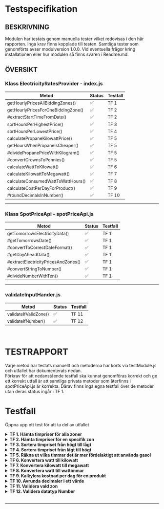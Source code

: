 # Testspecifikation
## **BESKRIVNING**
Modulen har testats genom manuella tester vilket redovisas i den här rapporten. Inga krav finns kopplade till testen. Samtliga tester som genomförts avser modulversion 1.0.0. Vid eventuella frågor kring installationen eller hur modulen så finns svaren i Readme.md.

## **ÖVERSIKT**

### **Klass ElectricityRatesProvider - index.js**
| Metod | Status | Testfall |
| ----------- | ----------- | ----------- |
| getHourlyPricesAllBiddingZones() | ✅ | TF 1 |
| getHourlyPricesForOneBiddingZone() | ✅ | TF 2 |
| #extractStartTimeFromDate() | ✅ | TF 2 |
| sortHoursPerHighestPrice() | ✅ | TF 3 |
| sortHoursPerLowestPrice() | ✅ | TF 4 |
| calculatePropaneKilowattPrice() | ✅ | TF 5 |
| getHoursWhenPropaneIsCheaper() | ✅ | TF 5 |
| #dividePropanePriceWithKilogram() | ✅ | TF 5 |
| #convertCrownsToPennies() | ✅ | TF 5 |
| calculateWattToKilowatt() | ✅ | TF 6 |
| calculateKilowattToMegawatt() | ✅ | TF 7 |
| calculateConsumedWattToWattHours() | ✅ | TF 8 |
| calculateCostPerDayForProduct() | ✅ | TF 9 |
| #roundDecimalsInNumber() | ✅ | TF 10 |

---

### **Klass SpotPriceApi - spotPriceApi.js**
| Metod | Status | Testfall |
| ----------- | ----------- | ----------- |
| getTomorrowsElectricityData() | ✅ | TF 1 |
| #getTomorrowsDate() | ✅ | TF 1 |
| #convertToCorrectDateFormat() | ✅ | TF 1 |
| #getDayAheadData() | ✅ | TF 1 |
| #extractElectricityPricesAndZones() | ✅ | TF 1 |
| #convertStringToNumber() | ✅ | TF 1
| #divideNumberWithTen() | ✅ | TF 1

---

### **validateInputHander.js**
| Metod | Status | Testfall |
| ----------- | ----------- | ----------- |
| validateIfValidZone() | ✅ | TF 11 |
| validateIfNumber() | ✅ | TF 12 |

<br>

# **TESTRAPPORT**
Varje metod har testats manuellt och metoderna har körts via testModule.js och utfallet har dokumenterats nedan. <br>
Förkrav för att nedanstående testfall ska kunnat genomföras korrekt och ge ett korrekt utfall är att samtliga privata metoder som återfinns i spotPriceApi.js är korrekta. Därav finns inga egna testfall över de metoder utan deras status ingår i TF 1.

# Testfall
Öppna upp ett test för att ta del av utfallet
<details>
<summary>
<b>TF 1. Hämta timpriser för alla zoner</b>
</summary>
<br>
<b>TESTADE SCENARION, TOTAL 2 ST.</b>
<br>

1) Morgondagens timpriser för alla zoner kan hämtas efter kl 13 dagen innan. Del av utfall: <br>

![Testutfall](./images/spotPricesZones.png)

<br>
2) Hämtas morgondagens timpriser innan kl 13 dagen innan så sätts priset till 0. Del av utfall:<br>

![Testutfall](./images/AllZonesPriceZero.png)

---

</details>
<details>
<summary>
<b>TF 2. Hämta timpriser för en specifik zon</b>
</summary>
<br>
<b>TESTADE SCENARION, TOTAL 2 ST.</b>
<br>
1) Morgondagens timpriser för en specifik zon kan hämtas efter kl 13 dagen innan. Klockslaget ska även vara extraherat ur datumet och presenteras för användaren. <br>

![Testutfall](./images/spotPricesOneZone.png)
<br>
2. Hämtas morgondagens timpriser innan kl 13 dagen innan så sätts priset till 0. Bilden visar ett utdrag av utfallet.<br>

![Testutfall](./images/OneZonePriceZero.png)

---
</details>
<details>
<summary>
<b>TF 3. Sortera timpriset från högt till lågt</b>
</summary>
<br>
<b>TESTADE SCENARION, TOTAL 1 ST.</b>
<br>
1) Efter att morgondagens timpriser har hämtats så kan en specifik zon sorteras från högsta pris till lägsta. Utfall:<br>

![Testutfall](./images/SortHighest.png)

---
</details>
<details>
<summary>
<b>TF 4. Sortera timpriset från lågt till högt</b>
</summary>
<br>
<b>TESTADE SCENARION, TOTAL 1 ST.</b>
<br>
1) Efter att morgondagens timpriser har hämtats så kan en specifik zon sorteras från lägsta pris till högsta. Utfall:<br>

![Testutfall](./images/SortLowest.png)

---
</details>
<details>
<summary>
<b>TF 5. Räkna ut vilka timmar det är mer fördelaktigt att använda gasol</b>
</summary>
<br>
<b>TESTADE SCENARION, TOTAL 2 ST.</b>
<br>
1) Först räknas gasolens kilowattpris fram. Detta fås fram genom att ta gasolpriset delat på x-antal kg gasol vilket då ger ett kilopris. 
Ett kg gasol genererar 12.8 kwh och genom att ta det framräknade kilopriset delat på 12.8 så får vi fram priset per kilowatt. Priset omvandlas sedan till svenska ören. I testet sätts gasolpriset till 225:- och vikten till 11 kg. Detta ger ett kilowattpris, i ören, på 159.8. <br><br>

Kilopriset uträknat<br>
![Testutfall](./images/DividedPriceWithKg.png)<br>
Omvandlar kronor till ören.<br>
![Testutfall](./images/CrownsToPennies.png)<br>
Beräknat kilowatt pris<br>
![Testutfall](./images/PropanePricePerKwh.png)

2) Vidare används ovanstående kilowattpris till att jämföra under vilka timmar i en specifik zon det är mest fördelaktigt att använda gasol jämfört mot elektricitet. De timmar då elpriset per kilowatt är högre än gasolens pris per kilwatt filtreras ut och presenteras.

![Testutfall](./images/HoursPropaneIsCheaper.png)

---
</details>
<details>
<summary>
<b>TF 6. Konvertera watt till kilowatt</b>
</summary>
<br>
<b>TESTADE SCENARION, TOTAL 1 ST.</b>
<br>
1) För att konvertera watt till kilowatt så används formeln P(kW) = P(W) / 1000. Således så ska värdet 100 som skickas in till metoden resultera i värdet 0.1. 
Utfall:

![Testutfall](./images/wattToKilowatt.png)
</details>
<details>
<summary>
<b>TF 7. Konvertera kilowatt till megawatt</b>
</summary>
<br>
<b>TESTADE SCENARION, TOTAL 1 ST.</b>
<br>
1) För att konvertera kilowatt till megawatt så används formeln P(MW) = P(kW) / 1000. Således så ska värdet 5 som skickas in till metoden resultera i värdet 0.005. 
Utfall:

![Testutfall](./images/kilowattToMegawatt.png)
</details>
<details>
<summary>
<b>TF 8. Konvertera watt till wattimmar</b>
</summary>
<br>
<b>TESTADE SCENARION, TOTAL 1 ST.</b>
<br>
1) För att konvertera watt till wattimmar så används formeln W X h = Wh. Således så ska värdet (100, 24) som skickas in resultera i värdet 2400.<br>Utfall:

![Testutfall](./images/covertedWatt.png)
</details>
<details>
<summary>
<b>TF 9. Kalkylera kostnad per dag för en produkt</b>
</summary>
<br>
<b>TESTADE SCENARION, TOTAL 1 ST.</b>
<br>
1) För att räkna ut hur mycket en apparat kostar per dag så används formeln (kwh * timmar * pris). Således så ska värdet (100, 24, 125.00) som skickas in resultera i värdet 300, värdet avser ören.<br>Utfall:

![Testutfall](./images/DailyDeviceUsageCost.png)
<br>
</details>
<details>
<summary>
<b>TF 10. Avrunda decimaler i ett värde</b>
</summary>
<br>
<b>TESTADE SCENARION, TOTAL 1 ST.</b>
<br>
1) Ett värde som innehåller decimaler ska returneras med maximalt två decimaler.
<br>Utfall:

![Testutfall](./images/removedDecimal.png)
</details>
<details>
<summary>
<b>TF 11. Validera vald zon</b>
</summary>
<br>
<b>TESTADE SCENARION, TOTAL 2 ST.</b><br>
Valideringen sker mot ett enum/objekt som består av Sveriges fyra elområden.<br>

![Testutfall](./images/EnumZone.png)<br>
1) Kontroll görs att korrekt zon, oavsett om den matas in med gemener eller versaler, hanteras som true.
<br>Utfall:

![Testutfall](./images/ValidZone.png)<br>
2) Kontroll görs att en felaktig zon kastar ett fel.
<br>Utfall:

![Testutfall](./images/ZonedoesntExists.png)<br>
</details>
<details>
<summary>
<b>TF 12. Validera datatyp Number </b>
</summary>
<br>
<b>TESTADE SCENARION, TOTAL 2 ST.</b><br>

1) Kontroll görs att en array som enbart består av datatyp Number returneras som true. 
<br>Utfall:

![Testutfall](./images/ValidateNumbers.png)<br>
![Testutfall](./images/ArrayContainsOnlyNumbers.png)<br>
2) Kontroll görs att en array som inte innehåller enbart datatyp Number kastar ett fel
<br>Utfall:

![Testutfall](./images/ValidateNumbersWithString.png)<br>
![Testutfall](./images/ErrorNumbers.png)<br>
</details>
<br>

---